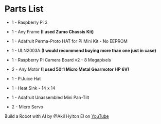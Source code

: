 # Parts List

  * 1 - Raspberry Pi 3 
  
  * 1 - Any Frame **(I used Zumo Chassis Kit)**
  
  * 1 - Adafruit Perma-Proto HAT for Pi Mini Kit - No EEPROM
  
  * 1 - ULN2003A **(I would recommend buying more than one just in case)**
  
  * 1 - Raspberry Pi Camera Board v2 - 8 Megapixels
  
  * 2 - Any Motor **(I used 50:1 Micro Metal Gearmotor HP 6V)**
  
  * 1 - PiJuice Hat 

  * 1 - Heat Sink - 14 x 14

  * 1 - Adafruit Unassembled Mini Pan-Tilt 

  * 2 - Micro Servo 
  
  
Build a Robot with AI by @Akil Hylton El on [YouTube](https://www.youtube.com/playlist?list=PLrqpvtI3nyvNbxPiuvQzv1tTOLKSDZ75_)
 
